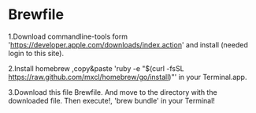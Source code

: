 Brewfile
========

1.Download commandline-tools form 'https://developer.apple.com/downloads/index.action' and install (needed login to this site).

2.Install homebrew ,copy&paste 'ruby -e "$(curl -fsSL https://raw.github.com/mxcl/homebrew/go/install)"' in your Terminal.app.

3.Download this file Brewfile. And move to the directory with the downloaded file.
  Then execute!, 'brew bundle' in your Terminal!
